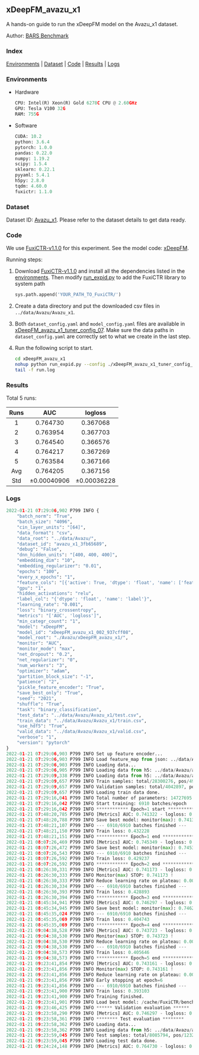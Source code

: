 ## xDeepFM_avazu_x1

A hands-on guide to run the xDeepFM model on the Avazu_x1 dataset.

Author: [BARS Benchmark](https://github.com/reczoo/BARS/blob/main/CITATION)

### Index
[Environments](#Environments) | [Dataset](#Dataset) | [Code](#Code) | [Results](#Results) | [Logs](#Logs)

### Environments
+ Hardware

  ```python
  CPU: Intel(R) Xeon(R) Gold 6278C CPU @ 2.60GHz
  GPU: Tesla V100 32G
  RAM: 755G

  ```

+ Software

  ```python
  CUDA: 10.2
  python: 3.6.4
  pytorch: 1.0.0
  pandas: 0.22.0
  numpy: 1.19.2
  scipy: 1.5.4
  sklearn: 0.22.1
  pyyaml: 5.4.1
  h5py: 2.8.0
  tqdm: 4.60.0
  fuxictr: 1.1.0

  ```

### Dataset
Dataset ID: [Avazu_x1](https://github.com/reczoo/Datasets/tree/main/Avazu/Avazu_x1). Please refer to the dataset details to get data ready.

### Code

We use [FuxiCTR-v1.1.0](https://github.com/reczoo/FuxiCTR/tree/v1.1.0) for this experiment. See the model code: [xDeepFM](https://github.com/reczoo/FuxiCTR/blob/v1.1.0/fuxictr/pytorch/models/xDeepFM.py).

Running steps:

1. Download [FuxiCTR-v1.1.0](https://github.com/reczoo/FuxiCTR/archive/refs/tags/v1.1.0.zip) and install all the dependencies listed in the [environments](#environments). Then modify [run_expid.py](./run_expid.py#L5) to add the FuxiCTR library to system path
    
    ```python
    sys.path.append('YOUR_PATH_TO_FuxiCTR/')
    ```

2. Create a data directory and put the downloaded csv files in `../data/Avazu/Avazu_x1`.

3. Both `dataset_config.yaml` and `model_config.yaml` files are available in [xDeepFM_avazu_x1_tuner_config_07](./xDeepFM_avazu_x1_tuner_config_07). Make sure the data paths in `dataset_config.yaml` are correctly set to what we create in the last step.

4. Run the following script to start.

    ```bash
    cd xDeepFM_avazu_x1
    nohup python run_expid.py --config ./xDeepFM_avazu_x1_tuner_config_07 --expid xDeepFM_avazu_x1_002_937cff08 --gpu 0 > run.log &
    tail -f run.log
    ```

### Results

Total 5 runs:

| Runs | AUC | logloss  |
|:--------------------:|:--------------------:|:--------------------:|
| 1 | 0.764730 | 0.367068  |
| 2 | 0.763954 | 0.367703  |
| 3 | 0.764540 | 0.366576  |
| 4 | 0.764217 | 0.367269  |
| 5 | 0.763584 | 0.367166  |
| Avg | 0.764205 | 0.367156 |
| Std | &#177;0.00040906 | &#177;0.00036228 |


### Logs
```python
2022-01-21 07:29:06,902 P799 INFO {
    "batch_norm": "True",
    "batch_size": "4096",
    "cin_layer_units": "[64]",
    "data_format": "csv",
    "data_root": "../data/Avazu/",
    "dataset_id": "avazu_x1_3fb65689",
    "debug": "False",
    "dnn_hidden_units": "[400, 400, 400]",
    "embedding_dim": "10",
    "embedding_regularizer": "0.01",
    "epochs": "100",
    "every_x_epochs": "1",
    "feature_cols": "[{'active': True, 'dtype': 'float', 'name': ['feat_1', 'feat_2', 'feat_3', 'feat_4', 'feat_5', 'feat_6', 'feat_7', 'feat_8', 'feat_9', 'feat_10', 'feat_11', 'feat_12', 'feat_13', 'feat_14', 'feat_15', 'feat_16', 'feat_17', 'feat_18', 'feat_19', 'feat_20', 'feat_21', 'feat_22'], 'type': 'categorical'}]",
    "gpu": "1",
    "hidden_activations": "relu",
    "label_col": "{'dtype': 'float', 'name': 'label'}",
    "learning_rate": "0.001",
    "loss": "binary_crossentropy",
    "metrics": "['AUC', 'logloss']",
    "min_categr_count": "1",
    "model": "xDeepFM",
    "model_id": "xDeepFM_avazu_x1_002_937cff08",
    "model_root": "./Avazu/xDeepFM_avazu_x1/",
    "monitor": "AUC",
    "monitor_mode": "max",
    "net_dropout": "0.2",
    "net_regularizer": "0",
    "num_workers": "3",
    "optimizer": "adam",
    "partition_block_size": "-1",
    "patience": "2",
    "pickle_feature_encoder": "True",
    "save_best_only": "True",
    "seed": "2021",
    "shuffle": "True",
    "task": "binary_classification",
    "test_data": "../data/Avazu/Avazu_x1/test.csv",
    "train_data": "../data/Avazu/Avazu_x1/train.csv",
    "use_hdf5": "True",
    "valid_data": "../data/Avazu/Avazu_x1/valid.csv",
    "verbose": "1",
    "version": "pytorch"
}
2022-01-21 07:29:06,903 P799 INFO Set up feature encoder...
2022-01-21 07:29:06,903 P799 INFO Load feature_map from json: ../data/Avazu/avazu_x1_3fb65689/feature_map.json
2022-01-21 07:29:06,903 P799 INFO Loading data...
2022-01-21 07:29:06,905 P799 INFO Loading data from h5: ../data/Avazu/avazu_x1_3fb65689/train.h5
2022-01-21 07:29:09,338 P799 INFO Loading data from h5: ../data/Avazu/avazu_x1_3fb65689/valid.h5
2022-01-21 07:29:09,657 P799 INFO Train samples: total/28300276, pos/4953382, neg/23346894, ratio/17.50%, blocks/1
2022-01-21 07:29:09,657 P799 INFO Validation samples: total/4042897, pos/678699, neg/3364198, ratio/16.79%, blocks/1
2022-01-21 07:29:09,657 P799 INFO Loading train data done.
2022-01-21 07:29:16,041 P799 INFO Total number of parameters: 14727695.
2022-01-21 07:29:16,042 P799 INFO Start training: 6910 batches/epoch
2022-01-21 07:29:16,042 P799 INFO ************ Epoch=1 start ************
2022-01-21 07:48:20,785 P799 INFO [Metrics] AUC: 0.741322 - logloss: 0.400246
2022-01-21 07:48:20,788 P799 INFO Save best model: monitor(max): 0.741322
2022-01-21 07:48:21,107 P799 INFO --- 6910/6910 batches finished ---
2022-01-21 07:48:21,150 P799 INFO Train loss: 0.432228
2022-01-21 07:48:21,151 P799 INFO ************ Epoch=1 end ************
2022-01-21 08:07:26,469 P799 INFO [Metrics] AUC: 0.745349 - logloss: 0.397551
2022-01-21 08:07:26,472 P799 INFO Save best model: monitor(max): 0.745349
2022-01-21 08:07:26,543 P799 INFO --- 6910/6910 batches finished ---
2022-01-21 08:07:26,592 P799 INFO Train loss: 0.429237
2022-01-21 08:07:26,592 P799 INFO ************ Epoch=2 end ************
2022-01-21 08:26:30,331 P799 INFO [Metrics] AUC: 0.741173 - logloss: 0.398976
2022-01-21 08:26:30,333 P799 INFO Monitor(max) STOP: 0.741173 !
2022-01-21 08:26:30,333 P799 INFO Reduce learning rate on plateau: 0.000100
2022-01-21 08:26:30,334 P799 INFO --- 6910/6910 batches finished ---
2022-01-21 08:26:30,393 P799 INFO Train loss: 0.428893
2022-01-21 08:26:30,394 P799 INFO ************ Epoch=3 end ************
2022-01-21 08:45:34,941 P799 INFO [Metrics] AUC: 0.746297 - logloss: 0.396029
2022-01-21 08:45:34,945 P799 INFO Save best model: monitor(max): 0.746297
2022-01-21 08:45:35,024 P799 INFO --- 6910/6910 batches finished ---
2022-01-21 08:45:35,069 P799 INFO Train loss: 0.404743
2022-01-21 08:45:35,069 P799 INFO ************ Epoch=4 end ************
2022-01-21 09:04:38,528 P799 INFO [Metrics] AUC: 0.743723 - logloss: 0.397231
2022-01-21 09:04:38,530 P799 INFO Monitor(max) STOP: 0.743723 !
2022-01-21 09:04:38,530 P799 INFO Reduce learning rate on plateau: 0.000010
2022-01-21 09:04:38,530 P799 INFO --- 6910/6910 batches finished ---
2022-01-21 09:04:38,573 P799 INFO Train loss: 0.405646
2022-01-21 09:04:38,573 P799 INFO ************ Epoch=5 end ************
2022-01-21 09:23:41,854 P799 INFO [Metrics] AUC: 0.743161 - logloss: 0.398305
2022-01-21 09:23:41,856 P799 INFO Monitor(max) STOP: 0.743161 !
2022-01-21 09:23:41,856 P799 INFO Reduce learning rate on plateau: 0.000001
2022-01-21 09:23:41,856 P799 INFO Early stopping at epoch=6
2022-01-21 09:23:41,856 P799 INFO --- 6910/6910 batches finished ---
2022-01-21 09:23:41,900 P799 INFO Train loss: 0.393103
2022-01-21 09:23:41,900 P799 INFO Training finished.
2022-01-21 09:23:41,901 P799 INFO Load best model: /cache/FuxiCTR/benchmarks/Avazu/xDeepFM_avazu_x1/avazu_x1_3fb65689/xDeepFM_avazu_x1_002_937cff08.model
2022-01-21 09:23:46,425 P799 INFO ****** Validation evaluation ******
2022-01-21 09:23:58,290 P799 INFO [Metrics] AUC: 0.746297 - logloss: 0.396029
2022-01-21 09:23:58,361 P799 INFO ******** Test evaluation ********
2022-01-21 09:23:58,362 P799 INFO Loading data...
2022-01-21 09:23:58,362 P799 INFO Loading data from h5: ../data/Avazu/avazu_x1_3fb65689/test.h5
2022-01-21 09:23:59,045 P799 INFO Test samples: total/8085794, pos/1232985, neg/6852809, ratio/15.25%, blocks/1
2022-01-21 09:23:59,045 P799 INFO Loading test data done.
2022-01-21 09:24:24,148 P799 INFO [Metrics] AUC: 0.764730 - logloss: 0.367068

```
